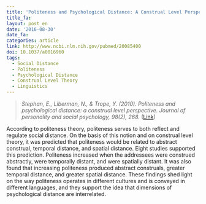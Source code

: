 ```yaml
---
title: 'Politeness and Psychological Distance: A Construal Level Perspective'
title_fa:
layout: post_en
date: '2016-08-30'
date_fa:
categories: article
link: http://www.ncbi.nlm.nih.gov/pubmed/20085400
doi: 10.1037/a0016960
tags:
  - Social Distance
  - Politeness
  - Psychological Distance
  - Construal Level Theory
  - Linguistics
---
```


> *Stephan, E., Liberman, N., & Trope, Y. (2010). Politeness and psychological distance: a construal level perspective. Journal of personality and social psychology, 98(2), 268.* ([Link](http://www.ncbi.nlm.nih.gov/pubmed/20085400))


According to politeness theory, politeness serves to both reflect and regulate social distance. On the basis of this notion and on construal level theory, it was predicted that politeness would be related to abstract construal, temporal distance, and spatial distance. Eight studies supported this prediction. Politeness increased when the addressees were construed abstractly, were temporally distant, and were spatially distant. It was also found that increasing politeness produced abstract construals, greater temporal distance, and greater spatial distance. These findings shed light on the way politeness operates in different cultures and is conveyed in different languages, and they support the idea that dimensions of psychological distance are interrelated.
